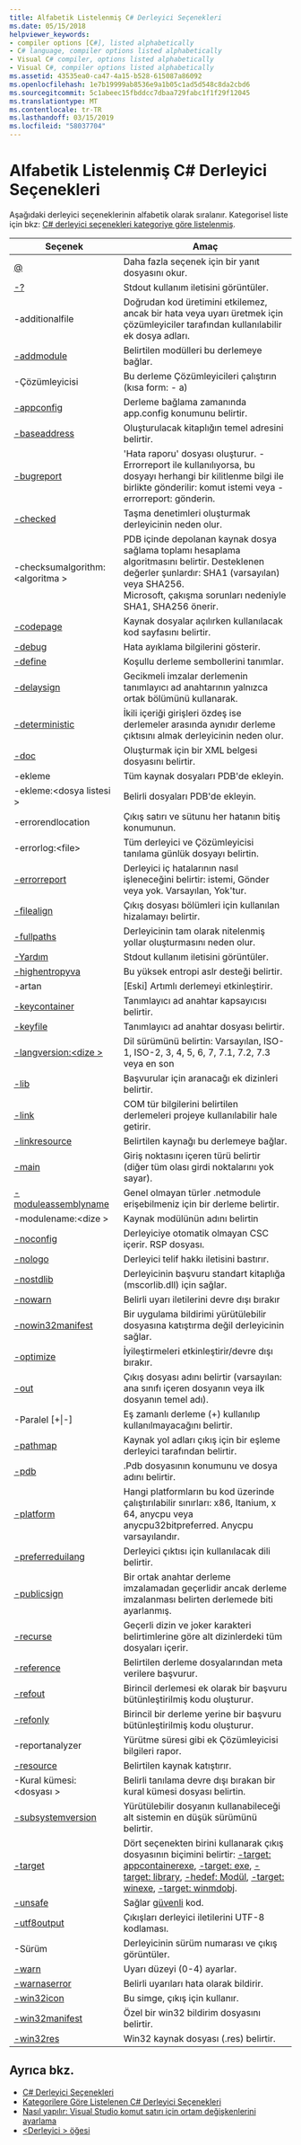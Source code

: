 ```yaml
---
title: Alfabetik Listelenmiş C# Derleyici Seçenekleri
ms.date: 05/15/2018
helpviewer_keywords:
- compiler options [C#], listed alphabetically
- C# language, compiler options listed alphabetically
- Visual C# compiler, options listed alphabetically
- Visual C#, compiler options listed alphabetically
ms.assetid: 43535ea0-ca47-4a15-b528-615087a86092
ms.openlocfilehash: 1e7b19999ab8536e9a1b05c1ad5d548c8da2cbd6
ms.sourcegitcommit: 5c1abeec15fbddcc7dbaa729fabc1f1f29f12045
ms.translationtype: MT
ms.contentlocale: tr-TR
ms.lasthandoff: 03/15/2019
ms.locfileid: "58037704"
---
```

# <a name="c-compiler-options-listed-alphabetically"></a>Alfabetik Listelenmiş C# Derleyici Seçenekleri

Aşağıdaki derleyici seçeneklerinin alfabetik olarak sıralanır. Kategorisel liste için bkz: [C# derleyici seçenekleri kategoriye göre listelenmiş](listed-by-category.md).

|Seçenek|Amaç|
|------------|-------------|
|[@](response-file-compiler-option.md)|Daha fazla seçenek için bir yanıt dosyasını okur.|
|[-?](help-compiler-option.md)|Stdout kullanım iletisini görüntüler.|
|-additionalfile|Doğrudan kod üretimini etkilemez, ancak bir hata veya uyarı üretmek için çözümleyiciler tarafından kullanılabilir ek dosya adları.|
|[-addmodule](addmodule-compiler-option.md)|Belirtilen modülleri bu derlemeye bağlar.|
|-Çözümleyicisi|Bu derleme Çözümleyicileri çalıştırın (kısa form: - a)|
|[-appconfig](appconfig-compiler-option.md)|Derleme bağlama zamanında app.config konumunu belirtir.|
|[-baseaddress](baseaddress-compiler-option.md)|Oluşturulacak kitaplığın temel adresini belirtir.|
|[-bugreport](bugreport-compiler-option.md)|'Hata raporu' dosyası oluşturur. -Errorreport ile kullanılıyorsa, bu dosyayı herhangi bir kilitlenme bilgi ile birlikte gönderilir: komut istemi veya - errorreport: gönderin.|
|[-checked](checked-compiler-option.md)|Taşma denetimleri oluşturmak derleyicinin neden olur.|
|-checksumalgorithm:\<algoritma >|PDB içinde depolanan kaynak dosya sağlama toplamı hesaplama algoritmasını belirtir.  Desteklenen değerler şunlardır: SHA1 (varsayılan) veya SHA256.<br>Microsoft, çakışma sorunları nedeniyle SHA1, SHA256 önerir. |
|[-codepage](codepage-compiler-option.md)|Kaynak dosyalar açılırken kullanılacak kod sayfasını belirtir.|
|[-debug](debug-compiler-option.md)|Hata ayıklama bilgilerini gösterir.|
|[-define](define-compiler-option.md)|Koşullu derleme sembollerini tanımlar.|
|[-delaysign](delaysign-compiler-option.md)|Gecikmeli imzalar derlemenin tanımlayıcı ad anahtarının yalnızca ortak bölümünü kullanarak.|
|[-deterministic](deterministic-compiler-option.md)|İkili içeriği girişleri özdeş ise derlemeler arasında aynıdır derleme çıktısını almak derleyicinin neden olur.|
|[-doc](doc-compiler-option.md)|Oluşturmak için bir XML belgesi dosyasını belirtir.|
|-ekleme|Tüm kaynak dosyaları PDB'de ekleyin.|
|-ekleme:\<dosya listesi >|Belirli dosyaları PDB'de ekleyin.|
|-errorendlocation|Çıkış satırı ve sütunu her hatanın bitiş konumunun.|
|-errorlog:\<file>|Tüm derleyici ve Çözümleyicisi tanılama günlük dosyayı belirtin.|
|[-errorreport](errorreport-compiler-option.md)|Derleyici iç hatalarının nasıl işleneceğini belirtir: istemi, Gönder veya yok. Varsayılan, Yok'tur.|
|[-filealign](filealign-compiler-option.md)|Çıkış dosyası bölümleri için kullanılan hizalamayı belirtir.|
|[-fullpaths](fullpaths-compiler-option.md)|Derleyicinin tam olarak nitelenmiş yollar oluşturmasını neden olur.|
|[-Yardım](help-compiler-option.md)|Stdout kullanım iletisini görüntüler.|
|[-highentropyva](highentropyva-compiler-option.md)|Bu yüksek entropi aslr desteği belirtir.|
|-artan|[Eski] Artımlı derlemeyi etkinleştirir.|
|[-keycontainer](keycontainer-compiler-option.md)|Tanımlayıcı ad anahtar kapsayıcısı belirtir.|
|[-keyfile](keyfile-compiler-option.md)|Tanımlayıcı ad anahtar dosyası belirtir.|
|[-langversion:\<dize >](langversion-compiler-option.md)|Dil sürümünü belirtin: Varsayılan, ISO-1, ISO-2, 3, 4, 5, 6, 7, 7.1, 7.2, 7.3 veya en son |
|[-lib](lib-compiler-option.md)|Başvurular için aranacağı ek dizinleri belirtir.|
|[-link](link-compiler-option.md)|COM tür bilgilerini belirtilen derlemeleri projeye kullanılabilir hale getirir.|
|[-linkresource](linkresource-compiler-option.md)|Belirtilen kaynağı bu derlemeye bağlar.|
|[-main](main-compiler-option.md)|Giriş noktasını içeren türü belirtir (diğer tüm olası girdi noktalarını yok sayar).|
|[-moduleassemblyname](moduleassemblyname-compiler-option.md)|Genel olmayan türler .netmodule erişebilmeniz için bir derleme belirtir.|
|-modulename:\<dize >|Kaynak modülünün adını belirtin|
|[-noconfig](noconfig-compiler-option.md)|Derleyiciye otomatik olmayan CSC içerir. RSP dosyası.|
|[-nologo](nologo-compiler-option.md)|Derleyici telif hakkı iletisini bastırır.|
|[-nostdlib](nostdlib-compiler-option.md)|Derleyicinin başvuru standart kitaplığa (mscorlib.dll) için sağlar.|
|[-nowarn](nowarn-compiler-option.md)|Belirli uyarı iletilerini devre dışı bırakır|
|[-nowin32manifest](nowin32manifest-compiler-option.md)|Bir uygulama bildirimi yürütülebilir dosyasına katıştırma değil derleyicinin sağlar.|
|[-optimize](optimize-compiler-option.md)|İyileştirmeleri etkinleştirir/devre dışı bırakır.|
|[-out](out-compiler-option.md)|Çıkış dosyası adını belirtir (varsayılan: ana sınıfı içeren dosyanın veya ilk dosyanın temel adı).|
|-Paralel [+&#124;-]|Eş zamanlı derleme (+) kullanılıp kullanılmayacağını belirtir.|
|[-pathmap](pathmap-compiler-option.md)|Kaynak yol adları çıkış için bir eşleme derleyici tarafından belirtir.|
|[-pdb](pdb-compiler-option.md)|.Pdb dosyasının konumunu ve dosya adını belirtir.|
|[-platform](platform-compiler-option.md)|Hangi platformların bu kod üzerinde çalıştırılabilir sınırları: x86, Itanium, x 64, anycpu veya anycpu32bitpreferred. Anycpu varsayılandır.|
|[-preferreduilang](preferreduilang-compiler-option.md)|Derleyici çıktısı için kullanılacak dili belirtir.|
|[-publicsign](publicsign-compiler-option.md)|Bir ortak anahtar derleme imzalamadan geçerlidir ancak derleme imzalanması belirten derlemede biti ayarlanmış.|
|[-recurse](recurse-compiler-option.md)|Geçerli dizin ve joker karakteri belirtimlerine göre alt dizinlerdeki tüm dosyaları içerir.|
|[-reference](reference-compiler-option.md)|Belirtilen derleme dosyalarından meta verilere başvurur.|
|[-refout](refout-compiler-option.md)|Birincil derlemesi ek olarak bir başvuru bütünleştirilmiş kodu oluşturur.|
|[-refonly](refonly-compiler-option.md)|Birincil bir derleme yerine bir başvuru bütünleştirilmiş kodu oluşturur.|
|-reportanalyzer|Yürütme süresi gibi ek Çözümleyicisi bilgileri rapor.|
|[-resource](resource-compiler-option.md)|Belirtilen kaynak katıştırır.|
|-Kural kümesi:\<dosyası >|Belirli tanılama devre dışı bırakan bir kural kümesi dosyası belirtin.|
|[-subsystemversion](subsystemversion-compiler-option.md)|Yürütülebilir dosyanın kullanabileceği alt sistemin en düşük sürümünü belirtir.|
|[-target](target-compiler-option.md)|Dört seçenekten birini kullanarak çıkış dosyasının biçimini belirtir: [-target: appcontainerexe](target-appcontainerexe-compiler-option.md), [-target: exe](target-exe-compiler-option.md), [-target: library](target-library-compiler-option.md), [-hedef: Modül](target-module-compiler-option.md), [-target: winexe](target-winexe-compiler-option.md), [-target: winmdobj](target-winmdobj-compiler-option.md).|
|[-unsafe](unsafe-compiler-option.md)|Sağlar [güvenli](../../../csharp/language-reference/keywords/unsafe.md) kod.|
|[-utf8output](utf8output-compiler-option.md)|Çıkışları derleyici iletilerini UTF-8 kodlaması.|
|-Sürüm|Derleyicinin sürüm numarası ve çıkış görüntüler.|
|[-warn](warn-compiler-option.md)|Uyarı düzeyi (0-4) ayarlar.|
|[-warnaserror](warnaserror-compiler-option.md)|Belirli uyarıları hata olarak bildirir.|
|[-win32icon](win32icon-compiler-option.md)|Bu simge, çıkış için kullanır.|
|[-win32manifest](win32manifest-compiler-option.md)|Özel bir win32 bildirim dosyasını belirtir.|
|[-win32res](win32res-compiler-option.md)|Win32 kaynak dosyası (.res) belirtir.|

## <a name="see-also"></a>Ayrıca bkz.

- [C# Derleyici Seçenekleri](index.md)
- [Kategorilere Göre Listelenen C# Derleyici Seçenekleri](listed-by-category.md)
- [Nasıl yapılır: Visual Studio komut satırı için ortam değişkenlerini ayarlama](how-to-set-environment-variables-for-the-visual-studio-command-line.md)
- [\<Derleyici > öğesi](../../../framework/configure-apps/file-schema/compiler/compiler-element.md)
